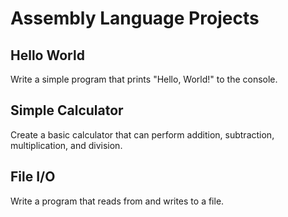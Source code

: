 # Assembly Language Projects

## Hello World

Write a simple program that prints "Hello, World!" to the console.

## Simple Calculator

Create a basic calculator that can perform addition, subtraction, multiplication, and division.

## File I/O

Write a program that reads from and writes to a file.